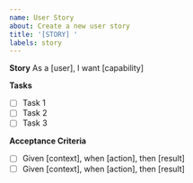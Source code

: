 ```yaml
---
name: User Story
about: Create a new user story
title: '[STORY] '
labels: story
---
```


**Story**
As a [user], I want [capability]

**Tasks**

- [ ] Task 1
- [ ] Task 2
- [ ] Task 3

**Acceptance Criteria**

- [ ] Given [context], when [action], then [result]
- [ ] Given [context], when [action], then [result]
